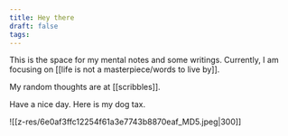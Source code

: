 ```yaml
---
title: Hey there
draft: false
tags:
---
```

This is the space for my mental notes and some writings.
Currently, I am focusing on [[life is not a masterpiece/words to live by]].

My random thoughts are at [[scribbles]].

Have a nice day. Here is my dog tax.


![[z-res/6e0af3ffc12254f61a3e7743b8870eaf_MD5.jpeg|300]]